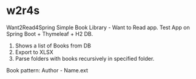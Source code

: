 # w2r4s
Want2Read4Spring
Simple Book Library - Want to Read app. 
Test App on Spring Boot + Thymeleaf + H2 DB. 
1. Shows a list of Books from DB 
2. Export to XLSX 
3. Parse folders with books recursively in specified folder. 

Book pattern: Author - Name.ext
